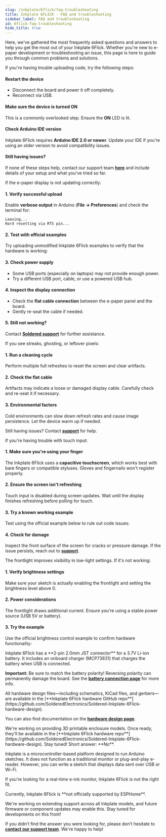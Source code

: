 ```yaml
---
slug: /inkplate/6flick/faq-troubleshooting
title: Inkplate 6FLICK - FAQ and troubleshooting
sidebar_label: FAQ and troubleshooting
id: 6flick-faq-troubleshooting
hide_title: true
---
```


<SectionTitle title="FAQ and Troubleshooting" backgroundImage="/img/faq.webp" />

Here, we've gathered the most frequently asked questions and answers to help you get the most out of your Inkplate 6Flick. Whether you're new to e-paper development or troubleshooting an issue, this page is here to guide you through common problems and solutions.

<ExpandableSection title="I can't upload code to Inkplate 6Flick">
If you're having trouble uploading code, try the following steps:

#### Restart the device
- Disconnect the board and power it off completely.
- Reconnect via USB.

#### Make sure the device is turned ON
This is a commonly overlooked step. Ensure the **ON** LED is lit.

#### Check Arduino IDE version
Inkplate 6Flick requires **Arduino IDE 2.0 or newer**. Update your IDE if you're using an older version to avoid compatibility issues.

#### Still having issues?
If none of these steps help, contact our support team [**here**](https://soldered.com/contact/) and include details of your setup and what you've tried so far.
</ExpandableSection>

<ExpandableSection title="My display won't refresh, what am I doing wrong?">
If the e-paper display is not updating correctly:

#### 1. Verify successful upload
Enable **verbose output** in Arduino (**File → Preferences**) and check the terminal for:

```
Leaving... 
Hard resetting via RTS pin...
```

#### 2. Test with official examples
Try uploading unmodified Inkplate 6Flick examples to verify that the hardware is working:

<QuickLink 
  title="Inkplate6FLICK_Black_And_White.ino" 
  description="Example using black-and-white display mode." 
  url="https://github.com/SolderedElectronics/Inkplate-Arduino-library/blob/dev/examples/Inkplate6FLICK/Basic/Inkplate6FLICK_Black_And_White/Inkplate6FLICK_Black_And_White.ino" 
/>

#### 3. Check power supply
- Some USB ports (especially on laptops) may not provide enough power.
- Try a different USB port, cable, or use a powered USB hub.

#### 4. Inspect the display connection
- Check the **flat cable connection** between the e-paper panel and the board.
- Gently re-seat the cable if needed.

<CenteredImage src="/img/inkplate_6_motion/flat_cable.jpg" alt="Inkplate 6Flick flat cable" caption="E-paper flat cable connector" width="500px" />

#### 5. Still not working?
Contact [**Soldered support**](https://soldered.com/contact/) for further assistance.
</ExpandableSection>

<ExpandableSection title="My display refreshes but shows artifacts or ghosting">
If you see streaks, ghosting, or leftover pixels:

#### 1. Run a cleaning cycle
Perform multiple full refreshes to reset the screen and clear artifacts.

#### 2. Check the flat cable
Artifacts may indicate a loose or damaged display cable. Carefully check and re-seat it if necessary.

#### 3. Environmental factors
Cold environments can slow down refresh rates and cause image persistence. Let the device warm up if needed.

Still having issues? Contact [**support**](https://soldered.com/contact/) for help.
</ExpandableSection>

<ExpandableSection title="Touchscreen isn't working or unresponsive">
If you're having trouble with touch input:

#### 1. Make sure you're using your finger
The Inkplate 6Flick uses a **capacitive touchscreen**, which works best with bare fingers or compatible styluses. Gloves and fingernails won't register properly.

#### 2. Ensure the screen isn't refreshing
Touch input is disabled during screen updates. Wait until the display finishes refreshing before polling for touch.

#### 3. Try a known working example
Test using the official example below to rule out code issues:

<QuickLink 
  title="Inkplate6FLICK_Touch_In_Area.ino" 
  description="Example detecting touches in a defined screen area." 
  url="https://github.com/SolderedElectronics/Inkplate-Arduino-library/blob/dev/examples/Inkplate6FLICK/Basic/Inkplate6FLICK_Touch_In_Area/Inkplate6FLICK_Touch_In_Area.ino" 
/>

#### 4. Check for damage
Inspect the front surface of the screen for cracks or pressure damage. If the issue persists, reach out to [**support**](https://soldered.com/contact/).
</ExpandableSection>

<ExpandableSection title="Frontlight isn't turning on or is too dim">
The frontlight improves visibility in low-light settings. If it's not working:

#### 1. Verify brightness settings
Make sure your sketch is actually enabling the frontlight and setting the brightness level above 0.

#### 2. Power considerations
The frontlight draws additional current. Ensure you're using a stable power source (USB 5V or battery).

#### 3. Try the example
Use the official brightness control example to confirm hardware functionality:

<QuickLink 
  title="Inkplate6FLICK_Frontlight.ino" 
  description="Adjust frontlight brightness in real time." 
  url="https://github.com/SolderedElectronics/Inkplate-Arduino-library/blob/dev/examples/Inkplate6FLICK/Advanced/Frontlight/Inkplate6FLICK_Frontlight/Inkplate6FLICK_Frontlight.ino"
/>
</ExpandableSection>

<ExpandableSection title="How do I connect a battery to Inkplate 6Flick?">
Inkplate 6Flick has a **2-pin 2.0mm JST connector** for a 3.7V Li-ion battery. It includes an onboard charger (MCP73831) that charges the battery when USB is connected.

<CenteredImage src="/img/inkplate_6_motion/battery_jst_connector.jpg" alt="Battery JST connector" caption="JST battery connector on Inkplate 6Flick" width="500px" />

<WarningBox>**Important:** Be sure to match the battery polarity! Reversing polarity can permanently damage the board. See the [**battery connection page**](/inkplate/6flick/hardware/battery) for more info.</WarningBox>
</ExpandableSection>

<ExpandableSection title="Where can I find schematics and hardware files for Inkplate 6Flick?">
All hardware design files—including schematics, KiCad files, and gerbers—are available in the [**Inkplate 6Flick hardware GitHub repo**](https://github.com/SolderedElectronics/Soldered-Inkplate-6Flick-hardware-design).

You can also find documentation on the [**hardware design page**](/inkplate/6flick/hardware/design).
</ExpandableSection>

<ExpandableSection title="Where can I download 3D enclosure files?">
We're working on providing 3D printable enclosure models. Once ready, they’ll be available in the [**Inkplate 6Flick hardware repo**](https://github.com/SolderedElectronics/Soldered-Inkplate-6Flick-hardware-design). Stay tuned!
</ExpandableSection>

<ExpandableSection title="Can I use Inkplate 6Flick as an external monitor or e-reader?">
Short answer: **No**.

Inkplate is a microcontroller-based platform designed to run Arduino sketches. It does not function as a traditional monitor or plug-and-play e-reader. However, you can write a sketch that displays data sent over USB or Wi-Fi.

If you’re looking for a real-time e-ink monitor, Inkplate 6Flick is not the right fit.
</ExpandableSection>

<ExpandableSection title="Is Inkplate 6Flick compatible with ESPHome or Home Assistant?">
Currently, Inkplate 6Flick is **not officially supported by ESPHome**.

We're working on extending support across all Inkplate models, and future firmware or component updates may enable this. Stay tuned for developments on this front!
</ExpandableSection>

<InfoBox>If you didn’t find the answer you were looking for, please don’t hesitate to [**contact our support team**](https://soldered.com/contact/). We're happy to help!</InfoBox>